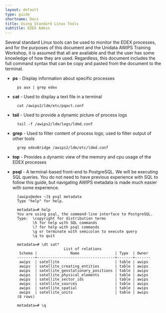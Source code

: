 ```yaml
---
layout: default
type: guide
shortname: Docs
title: Using Standard Linux Tools
subtitle: EDEX Admin
---
```



Several standard Linux tools can be used to monitor the EDEX  processes, and for the purposes of this document and the Unidata AWIPS Training Workshop, it is assumed that all are available and that the user has some knowledge of how they are used.  Regardless, this document includes the full command syntax that can be copy and pasted from the document to the terminal.


* **ps** - Display information about specific processes 
    
        ps aux | grep edex

* **cat** - Used to display a text file in a terminal 

        cat /awips2/ldm/etc/pqact.conf

* **tail** - Used to provide a dynamic picture of process logs 

        tail -f /awips2/ldm/logs/ldmd.conf
  
* **grep** - Used to filter content of process logs; used to filter output of other tools 

        grep edexBridge /awips2/ldm/etc/ldmd.conf

* **top** - Provides a dynamic view of the memory and cpu usage of the EDEX processes 

* **psql** - A terminal-based front-end to PostgreSQL.  We will be executing SQL queries.  You do not need to have previous experience with SQL to follow this guide, but navigating AWIPS metadata is made much easier with some experience.

        [awips@edex ~]$ psql metadata
        Type "help" for help.
        
        metadata=# help
        You are using psql, the command-line interface to PostgreSQL.
        Type:  \copyright for distribution terms
               \h for help with SQL commands
               \? for help with psql commands
               \g or terminate with semicolon to execute query
               \q to quit
               
        metadata=# \dt sat*
                             List of relations
         Schema |               Name                | Type  | Owner 
        --------+-----------------------------------+-------+-------
         awips  | satellite                         | table | awips
         awips  | satellite_creating_entities       | table | awips
         awips  | satellite_geostationary_positions | table | awips
         awips  | satellite_physical_elements       | table | awips
         awips  | satellite_sector_ids              | table | awips
         awips  | satellite_sources                 | table | awips
         awips  | satellite_spatial                 | table | awips
         awips  | satellite_units                   | table | awips
        (8 rows)
        
        metadata=# \q




  

